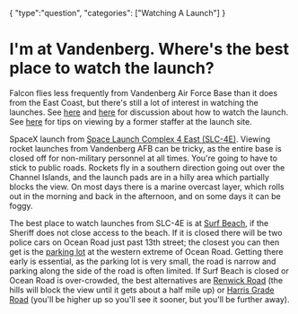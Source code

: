 {
    "type":"question",
    "categories": ["Watching A Launch"]
}

# I'm at Vandenberg. Where's the best place to watch the launch?

Falcon flies less frequently from Vandenberg Air Force Base than it does from the East Coast, but there's still a lot of interest in watching the launches. See [here](http://redd.it/1kzcb0/) and [here](https://redd.it/3zllm9) for discussion about how to watch the launch. See [here](https://redd.it/415ppz) for tips on viewing by a former staffer at the launch site.

SpaceX launch from [Space Launch Complex 4 East (SLC-4E)](https://goo.gl/EnxH8E). Viewing rocket launches from Vandenberg AFB can be tricky, as the entire base is closed off for non-military personnel at all times. You're going to have to stick to public roads. Rockets fly in a southern direction going out over the Channel Islands, and the launch pads are in a hilly area which partially blocks the view. On most days there is a marine overcast layer, which rolls out in the morning and back in the afternoon, and on some days it can be foggy.

The best place to watch launches from SLC-4E is at [Surf Beach](https://goo.gl/GcizOT), if the Sheriff does not close access to the beach. If it is closed there will be two police cars on Ocean Road just past 13th street; the closest you can then get is the [parking lot](https://goo.gl/y39xJI) at the western extreme of Ocean Road. Getting there early is essential, as the parking lot is very small, the road is narrow and parking along the side of the road is often limited. If Surf Beach is closed or Ocean Road is over-crowded, the best alternatives are [Renwick Road](https://goo.gl/Hhro7R) (the hills will block the view until it gets about a half mile up) or [Harris Grade Road](https://goo.gl/BmLP7s) (you'll be higher up so you'll see it sooner, but you'll be further away).
